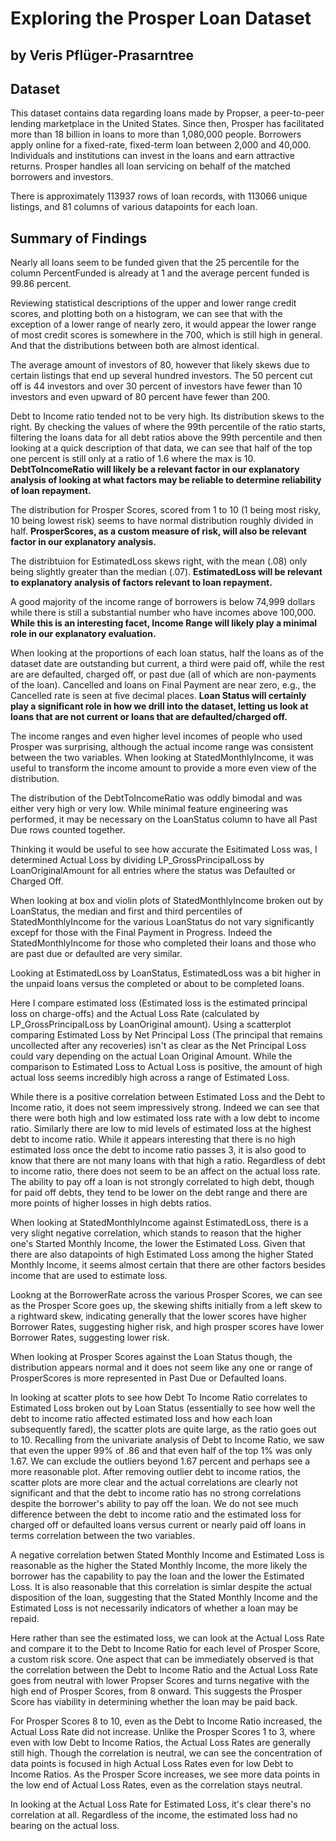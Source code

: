 # Exploring the Prosper Loan Dataset
## by Veris Pflüger-Prasarntree


## Dataset

This dataset contains data regarding loans made by Propser, a peer-to-peer lending marketplace in the United States. Since then, Prosper has facilitated more than 18 billion in loans to more than 1,080,000 people. Borrowers apply online for a fixed-rate, fixed-term loan between 2,000 and 40,000. Individuals and institutions can invest in the loans and earn attractive returns. Prosper handles all loan servicing on behalf of the matched borrowers and investors. 

There is approximately 113937 rows of loan records, with 113066 unique listings, and 81 columns of various datapoints for each loan.


## Summary of Findings

Nearly all loans seem to be funded given that the 25 percentile for the column PercentFunded is already at 1 and the average percent funded is 99.86 percent.

Reviewing statistical descriptions of the upper and lower range credit scores, and plotting both on a histogram, we can see that with the exception of a lower range of nearly zero, it would appear the lower range of most credit scores is somewhere in the 700, which is still high in general. And that the distributions between both are almost identical.

The average amount of investors of 80, however that likely skews due to certain listings that end up several hundred investors. The 50 percent cut off is 44 investors and over 30 percent of investors have fewer than 10 investors and even upward of 80 percent have fewer than 200.

Debt to Income ratio tended not to be very high. Its distribution skews to the right. By checking the values of where the 99th percentile of the ratio starts, filtering the loans data for all debt ratios above the 99th percentile and then looking at a quick description of that data, we can see that half of the top one percent is still only at a ratio of 1.6 where the max is 10. **DebtToIncomeRatio will likely be a relevant factor in our explanatory analysis of looking at what factors may be reliable to determine reliability of loan repayment.**

The distribution for Prosper Scores, scored from 1 to 10 (1 being most risky, 10 being lowest risk) seems to have normal distribution roughly divided in half. **ProsperScores, as a custom measure of risk, will also be relevant factor in our explanatory analysis.**

The distribtuion for EstimatedLoss skews right, with the mean (.08) only being slightly greater than the median (.07). **EstimatedLoss will be relevant to explanatory analysis of factors relevant to loan repayment.**

A good majority of the income range of borrowers is below 74,999 dollars while there is still a substantial number who have incomes above 100,000. **While this is an interesting facet, Income Range will likely play a minimal role in our explanatory evaluation.**

When looking at the proportions of each loan status, half the loans as of the dataset date are outstanding but current, a third were paid off, while the rest are are defaulted, charged off, or past due (all of which are non-payments of the loan). Cancelled and loans on Final Payment are near zero, e.g., the Cancelled rate is seen at five decimal places. **Loan Status will certainly play a significant role in how we drill into the dataset, letting us look at loans that are not current or loans that are defaulted/charged off.**

The income ranges and even higher level incomes of people who used Prosper was surprising, although the actual income range was consistent between the two variables. When looking at StatedMonthlyIncome, it was useful to transform the income amount to provide a more even view of the distribution.

The distribution of the DebtToIncomeRatio was oddly bimodal and was either very high or very low. While minimal feature engineering was performed, it may be necessary on the LoanStatus column to have all Past Due rows counted together.

Thinking it would be useful to see how accurate the Esitimated Loss was, I determined Actual Loss by dividing LP_GrossPrincipalLoss by LoanOriginalAmount for all entries where the status was Defaulted or Charged Off.

When looking at box and violin plots of StatedMonthlyIncome broken out by LoanStatus, the median and first and third percentiles of StatedMonthlyIncome for the various LoanStatus do not vary significantly excepf for those with the Final Payment in Progress. Indeed the StatedMonthlyIncome for those who completed their loans and those who are past due or defaulted are very similar.

Looking at EstimatedLoss by LoanStatus, EstimatedLoss was a bit higher in the unpaid loans versus the completed or about to be completed loans.

Here I compare estimated loss (Estimated loss is the estimated principal loss on charge-offs) and the Actual Loss Rate (calculated by LP_GrossPrincipalLoss by LoanOriginal amount). Using a scatterplot comparing Estimated Loss by Net Principal Loss (The principal that remains uncollected after any recoveries) isn't as clear as the Net Principal Loss could vary depending on the actual Loan Original Amount. While the comparison to Estimated Loss to Actual Loss is positive, the amount of high actual loss seems incredibly high across a range of Estimated Loss. 

While there is a positive correlation between Estimated Loss and the Debt to Income ratio, it does not seem impressively strong. Indeed we can see that there were both high and low estimated loss rate with a low debt to income ratio. Similarly there are low to mid levels of estimated loss at the highest debt to income ratio. While it appears interesting that there is no high estimated loss once the debt to income ratio passes 3, it is also good to know that there are not many loans with that high a ratio. Regardless of debt to income ratio, there does not seem to be an affect on the actual loss rate. The ability to pay off a loan is not strongly correlated to high debt, though for paid off debts, they tend to be lower on the debt range and there are more points of higher losses in high debts ratios.

When looking at StatedMonthlyIncome against EstimatedLoss, there is a very slight negative correlation, which stands to reason that the higher one's Started Monthly Income, the lower the Estimated Loss. Given that there are also datapoints of high Estimated Loss among the higher Stated Monthly Income, it seems almost certain that there are other factors besides income that are used to estimate loss.

Lookng at the BorrowerRate across the various Prosper Scores, we can see as the Prosper Score goes up, the skewing shifts initially from a left skew to a rightward skew, indicating generally that the lower scores have higher Borrower Rates, suggesting higher risk, and high prosper scores have lower Borrower Rates, suggesting lower risk. 

When looking at Prosper Scores against the Loan Status though, the distribution appears normal and it does not seem like any one or range of ProsperScores is more represented in Past Due or Defaulted loans.

In looking at scatter plots to see how Debt To Income Ratio correlates to Estimated Loss broken out by Loan Status (essentially to see how well the debt to income ratio affected estimated loss and how each loan subsequently fared), the scatter plots are quite large, as the ratio goes out to 10. Recalling from the univariate analysis of Debt to Income Ratio, we saw that even the upper 99% of .86 and that even half of the top 1% was only 1.67. We can exclude the outliers beyond 1.67 percent and perhaps see a more reasonable plot. After removing outlier debt to income ratios, the scatter plots are more clear and the actual correlations are clearly not significant and that the debt to income ratio has no strong correlations despite the borrower's ability to pay off the loan. We do not see much difference between the debt to income ratio and the estimated loss for charged off or defaulted loans versus current or nearly paid off loans in terms correlation between the two variables.

A negative correlation betwen Stated Monthly Income and Estimated Loss is reasonable as the higher the Stated Monthly Income, the more likely the borrower has the capability to pay the loan and the lower the Estimated Loss. It is also reasonable that this correlation is simlar despite the actual disposition of the loan, suggesting that the Stated Monthly Income and the Estimated Loss is not necessarily indicators of whether a loan may be repaid.

Here rather than see the estimated loss, we can look at the Actual Loss Rate and compare it to the Debt to Income Ratio for each level of Prosper Score, a custom risk score. One aspect that can be immediately observed is that the correlation between the Debt to Income Ratio and the Actual Loss Rate goes from neutral with lower Propser Scores and turns negative with the high end of Prosper Scores, from 8 onward. This suggests the Prosper Score has viability in determining whether the loan may be paid back.

For Prosper Scores 8 to 10, even as the Debt to Income Ratio increased, the Actual Loss Rate did not increase. Unlike the Prosper Scores 1 to 3, where even with low Debt to Income Ratios, the Actual Loss Rates are generally still high. Though the correlation is neutral, we can see the concentration of data points is focused in high Actual Loss Rates even for low Debt to Income Ratios. As the Prosper Score increases, we see more data points in the low end of Actual Loss Rates, even as the correlation stays neutral.

In looking at the Actual Loss Rate for Estimated Loss, it's clear there's no correlation at all. Regardless of the income, the estimated loss had no bearing on the actual loss.
